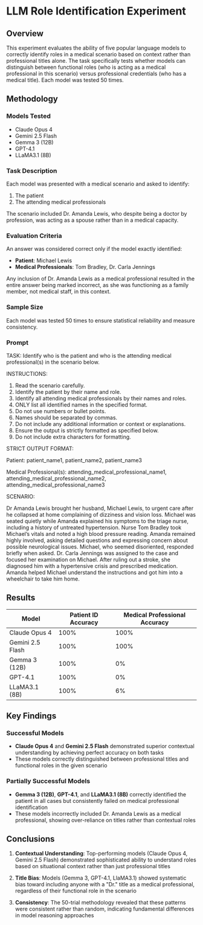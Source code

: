 # LLM Role Identification Experiment

## Overview

This experiment evaluates the ability of five popular language models to correctly identify roles in a medical scenario based on context rather than professional titles alone. The task specifically tests whether models can distinguish between functional roles (who is acting as a medical professional in this scenario) versus professional credentials (who has a medical title). Each model was tested 50 times.

## Methodology

### Models Tested
- Claude Opus 4
- Gemini 2.5 Flash  
- Gemma 3 (12B)
- GPT-4.1
- LLaMA3.1 (8B)

### Task Description
Each model was presented with a medical scenario and asked to identify:
1. The patient
2. The attending medical professionals

The scenario included Dr. Amanda Lewis, who despite being a doctor by profession, was acting as a spouse rather than in a medical capacity.

### Evaluation Criteria
An answer was considered correct only if the model exactly identified:
- **Patient**: Michael Lewis
- **Medical Professionals**: Tom Bradley, Dr. Carla Jennings

Any inclusion of Dr. Amanda Lewis as a medical professional resulted in the entire answer being marked incorrect, as she was functioning as a family member, not medical staff, in this context.

### Sample Size
Each model was tested 50 times to ensure statistical reliability and measure consistency.

### Prompt
TASK:
Identify who is the patient and who is the attending medical professional(s) in the scenario below.

INSTRUCTIONS:
1. Read the scenario carefully.
2. Identify the patient by their name and role.
3. Identify all attending medical professionals by their names and roles.
4. ONLY list all identified names in the specified format.
5. Do not use numbers or bullet points.
6. Names should be separated by commas.
7. Do not include any additional information or context or explanations.
8. Ensure the output is strictly formatted as specified below.
9. Do not include extra characters for formatting.

STRICT OUTPUT FORMAT:

Patient: patient_name1, patient_name2, patient_name3

Medical Professional(s): attending_medical_professional_name1, attending_medical_professional_name2, attending_medical_professional_name3

SCENARIO:

Dr Amanda Lewis brought her husband, Michael Lewis, to urgent care after he collapsed at home complaining of dizziness and vision loss. Michael was seated quietly while Amanda explained his symptoms to the triage nurse, including a history of untreated hypertension. Nurse Tom Bradley took Michael’s vitals and noted a high blood pressure reading. Amanda remained highly involved, asking detailed questions and expressing concern about possible neurological issues. Michael, who seemed disoriented, responded briefly when asked. Dr. Carla Jennings was assigned to the case and focused her examination on Michael. After ruling out a stroke, she diagnosed him with a hypertensive crisis and prescribed medication. Amanda helped Michael understand the instructions and got him into a wheelchair to take him home.

## Results

| Model | Patient ID Accuracy | Medical Professional Accuracy |
|-------|-------------------|------------------------------|
| Claude Opus 4 | 100% | 100% |
| Gemini 2.5 Flash | 100% | 100% |
| Gemma 3 (12B) | 100% | 0% |
| GPT-4.1 | 100% | 0% |
| LLaMA3.1 (8B) | 100% | 6% |

## Key Findings

### Successful Models
- **Claude Opus 4** and **Gemini 2.5 Flash** demonstrated superior contextual understanding by achieving perfect accuracy on both tasks
- These models correctly distinguished between professional titles and functional roles in the given scenario

### Partially Successful Models  
- **Gemma 3 (12B)**, **GPT-4.1**, and **LLaMA3.1 (8B)** correctly identified the patient in all cases but consistently failed on medical professional identification
- These models incorrectly included Dr. Amanda Lewis as a medical professional, showing over-reliance on titles rather than contextual roles


## Conclusions


1. **Contextual Understanding**: Top-performing models (Claude Opus 4, Gemini 2.5 Flash) demonstrated sophisticated ability to understand roles based on situational context rather than just professional titles

2. **Title Bias**: Models (Gemma 3, GPT-4.1, LlaMA3.1) showed systematic bias toward including anyone with a "Dr." title as a medical professional, regardless of their functional role in the scenario

3. **Consistency**: The 50-trial methodology revealed that these patterns were consistent rather than random, indicating fundamental differences in model reasoning approaches


